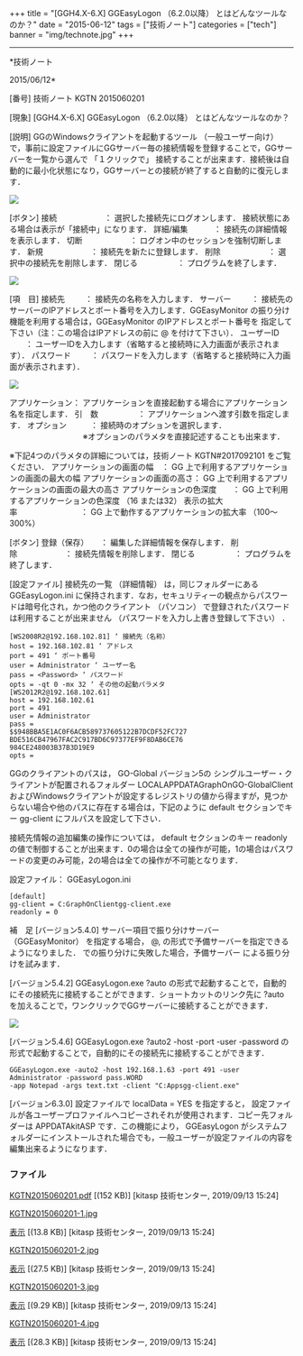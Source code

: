 ﻿+++
title = "[GGH4.X-6.X] GGEasyLogon （6.2.0以降） とはどんなツールなのか？"
date = "2015-06-12"
tags = ["技術ノート"]
categories = ["tech"]
banner = "img/technote.jpg"
+++

-----------------------------------------------------------------------------------------------------------------------------

*技術ノート

2015/06/12*


[番号]
技術ノート KGTN 2015060201

[現象]
[GGH4.X-6.X] GGEasyLogon （6.2.0以降） とはどんなツールなのか？

[説明]
GGのWindowsクライアントを起動するツール （一般ユーザー向け）
で，事前に設定ファイルにGGサーバー毎の接続情報を登録することで，GGサーバーを一覧から選んで
「１クリックで」
接続することが出来ます．接続後は自動的に最小化状態になり，GGサーバーとの接続が終了すると自動的に復元します．

![](http://techreport.kitasp.net/attachments/download/4329/KGTN2015060201-1.jpg)

[ボタン]
接続　　　　　　： 選択した接続先にログオンします．
接続状態にある場合は表示が「接続中」になります．
詳細/編集 　　　： 接続先の詳細情報を表示します．
切断　　　　　　： ログオン中のセッションを強制切断します．
新規　　　　　　： 接続先を新たに登録します．
削除　　　　　　： 選択中の接続先を削除します．
閉じる　　　　　： プログラムを終了します．

![](http://techreport.kitasp.net/attachments/download/4330/KGTN2015060201-2.jpg)

[項　目]
接続先 　　 ： 接続先の名称を入力します．
サーバー 　　 ：
接続先のサーバーのIPアドレスとポート番号を入力します．GGEasyMonitor
の振り分け機能を利用する場合は，GGEasyMonitor
のIPアドレスとポート番号を
指定して下さい（注：この場合はIPアドレスの前に @ を付けて下さい）．
ユーザーID 　　：
ユーザーIDを入力します（省略すると接続時に入力画面が表示されます）．
パスワード 　　 ：
パスワードを入力します（省略すると接続時に入力画面が表示されます）．

![](http://techreport.kitasp.net/attachments/download/4331/KGTN2015060201-3.jpg)

アプリケーション：
アプリケーションを直接起動する場合にアプリケーション名を指定します．
引　数　　　　　： アプリケーションへ渡す引数を指定します．
オプション　　　： 接続時のオプションを選択します．
　　　　　　　　　 ※オプションのパラメタを直接記述することも出来ます．

※下記4つのパラメタの詳細については，技術ノート KGTN#2017092101
をご覧ください．
アプリケーションの画面の幅　： GG
上で利用するアプリケーションの画面の最大の幅
アプリケーションの画面の高さ： GG
上で利用するアプリケーションの画面の最大の高さ
アプリケーションの色深度　　： GG 上で利用するアプリケーションの色深度
（16 または32）
表示の拡大率　　　　　　　　： GG 上で動作するアプリケーションの拡大率
（100～300%）

[ボタン]
登録（保存）　　： 編集した詳細情報を保存します．
削除　　　　　　： 接続先情報を削除します．
閉じる　　　　　： プログラムを終了します．

[設定ファイル]
接続先の一覧 （詳細情報） は，同じフォルダーにある GGEasyLogon.ini
に保持されます．なお，セキュリティーの観点からパスワードは暗号化され，かつ他のクライアント
（パソコン） で登録されたパスワードは利用することが出来ません
（パスワードを入力し上書き登録して下さい） ．

    [WS2008R2@192.168.102.81] ‘ 接続先（名称）
    host = 192.168.102.81 ‘ アドレス
    port = 491 ‘ ポート番号
    user = Administrator ‘ ユーザー名
    pass = <Password> ‘ パスワード
    opts = -qt 0 -mx 32 ‘ その他の起動パラメタ
    [WS2012R2@192.168.102.61]
    host = 192.168.102.61
    port = 491
    user = Administrator
    pass =
    $$948BBA5E1AC0F6ACB589737605122B7DCDF52FC727
    BDE516CB47967FAC2C917BD6C97377EF9F8DAB6CE76
    984CE248003B37B3D19E9
    opts =

GGのクライアントのパスは， GO-Global バージョン5の
シングルユーザー・クライアントが配置されるフォルダー
LOCALAPPDATAGraphOnGO-GlobalClient
およびWindowsクライアントが設定するレジストリの値から得ますが，見つからない場合や他のパスに存在する場合は，下記のように
default セクションでキー gg-client にフルパスを設定して下さい．

接続先情報の追加編集の操作については， default セクションのキー readonly
の値で制御することが出来ます．0の場合は全ての操作が可能，1の場合はパスワードの変更のみ可能，2の場合は全ての操作が不可能となります．

設定ファイル： GGEasyLogon.ini

    [default]
    gg-client = C:GraphOnClientgg-client.exe
    readonly = 0

補　足
[バージョン5.4.0]
サーバー項目で振り分けサーバー （GGEasyMonitor） を指定する場合， @,
の形式で予備サーバーを指定できるようになりました．
での振り分けに失敗した場合，予備サーバー による振り分けを試みます．

[バージョン5.4.2]
GGEasyLogon.exe ?auto
の形式で起動することで，自動的にその接続先に接続することができます．ショートカットのリンク先に
?auto を加えることで，ワンクリックでGGサーバーに接続することができます．

![](http://techreport.kitasp.net/attachments/download/4332/KGTN2015060201-4.jpg)

[バージョン5.4.6]
GGEasyLogon.exe ?auto2 -host -port -user -password
の形式で起動することで，自動的にその接続先に接続することができます．

    GGEasyLogon.exe -auto2 -host 192.168.1.63 -port 491 -user Administrator -password pass.WORD
    -app Notepad -args text.txt -client "C:Appsgg-client.exe" 

[バージョン6.3.0]
設定ファイルで localData = YES を指定すると，
設定ファイルが各ユーザープロファイルへコピーされそれが使用されます．コピー先フォルダーは
APPDATAkitASP です．この機能により， GGEasyLogon
がシステムフォルダーにインストールされた場合でも，一般ユーザーが設定ファイルの内容を編集出来るようになります．


### ファイル

 
 


[KGTN2015060201.pdf](http://techreport.kitasp.net/attachments/download/4328/KGTN2015060201.pdf)
 [(152 KB)] [kitasp 技術センター, 2019/09/13
15:24]

[KGTN2015060201-1.jpg](http://techreport.kitasp.net/attachments/download/4329/KGTN2015060201-1.jpg)

[表示](http://techreport.kitasp.net/attachments/4329/KGTN2015060201-1.jpg "表示")
 [(13.8 KB)] [kitasp 技術センター, 2019/09/13
15:24]

[KGTN2015060201-2.jpg](http://techreport.kitasp.net/attachments/download/4330/KGTN2015060201-2.jpg)

[表示](http://techreport.kitasp.net/attachments/4330/KGTN2015060201-2.jpg "表示")
 [(27.5 KB)] [kitasp 技術センター, 2019/09/13
15:24]

[KGTN2015060201-3.jpg](http://techreport.kitasp.net/attachments/download/4331/KGTN2015060201-3.jpg)

[表示](http://techreport.kitasp.net/attachments/4331/KGTN2015060201-3.jpg "表示")
 [(9.29 KB)] [kitasp 技術センター, 2019/09/13
15:24]

[KGTN2015060201-4.jpg](http://techreport.kitasp.net/attachments/download/4332/KGTN2015060201-4.jpg)

[表示](http://techreport.kitasp.net/attachments/4332/KGTN2015060201-4.jpg "表示")
 [(28.3 KB)] [kitasp 技術センター, 2019/09/13
15:24]


 


 

